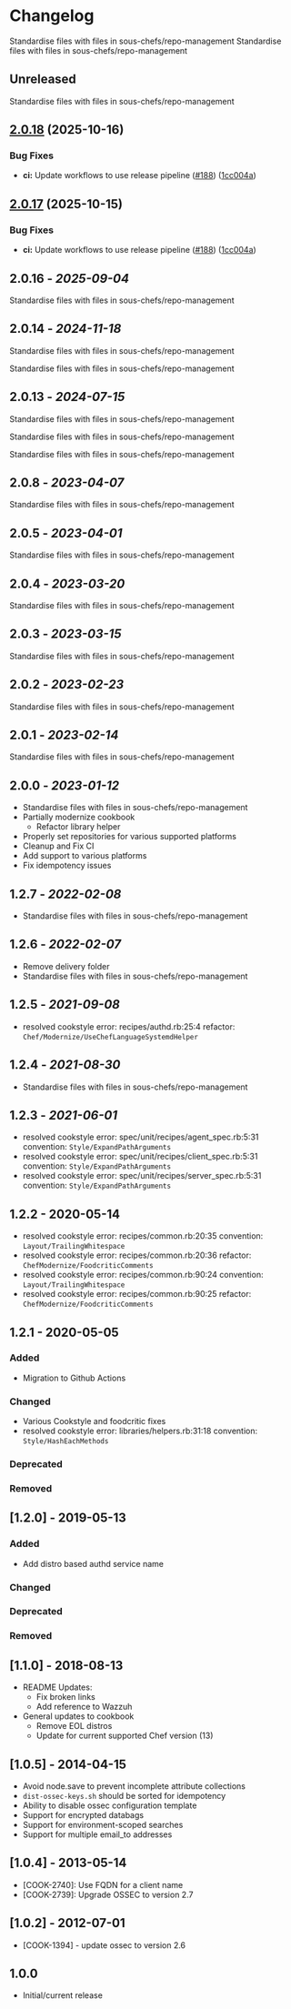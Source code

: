 # Changelog

Standardise files with files in sous-chefs/repo-management
Standardise files with files in sous-chefs/repo-management

## Unreleased

Standardise files with files in sous-chefs/repo-management


## [2.0.18](https://github.com/sous-chefs/ossec/compare/v2.0.17...v2.0.18) (2025-10-16)


### Bug Fixes

* **ci:** Update workflows to use release pipeline ([#188](https://github.com/sous-chefs/ossec/issues/188)) ([1cc004a](https://github.com/sous-chefs/ossec/commit/1cc004ad272354130c96be8018ccd3d17c35ee06))

## [2.0.17](https://github.com/sous-chefs/ossec/compare/2.0.16...v2.0.17) (2025-10-15)


### Bug Fixes

* **ci:** Update workflows to use release pipeline ([#188](https://github.com/sous-chefs/ossec/issues/188)) ([1cc004a](https://github.com/sous-chefs/ossec/commit/1cc004ad272354130c96be8018ccd3d17c35ee06))

## 2.0.16 - *2025-09-04*

Standardise files with files in sous-chefs/repo-management

## 2.0.14 - *2024-11-18*

Standardise files with files in sous-chefs/repo-management

Standardise files with files in sous-chefs/repo-management

## 2.0.13 - *2024-07-15*

Standardise files with files in sous-chefs/repo-management

Standardise files with files in sous-chefs/repo-management

Standardise files with files in sous-chefs/repo-management

## 2.0.8 - *2023-04-07*

Standardise files with files in sous-chefs/repo-management

## 2.0.5 - *2023-04-01*

Standardise files with files in sous-chefs/repo-management

## 2.0.4 - *2023-03-20*

Standardise files with files in sous-chefs/repo-management

## 2.0.3 - *2023-03-15*

Standardise files with files in sous-chefs/repo-management

## 2.0.2 - *2023-02-23*

Standardise files with files in sous-chefs/repo-management

## 2.0.1 - *2023-02-14*

Standardise files with files in sous-chefs/repo-management

## 2.0.0 - *2023-01-12*

* Standardise files with files in sous-chefs/repo-management
* Partially modernize cookbook
   * Refactor library helper
* Properly set repositories for various supported platforms
* Cleanup and Fix CI
* Add support to various platforms
* Fix idempotency issues

## 1.2.7 - *2022-02-08*

* Standardise files with files in sous-chefs/repo-management

## 1.2.6 - *2022-02-07*

* Remove delivery folder
* Standardise files with files in sous-chefs/repo-management

## 1.2.5 - *2021-09-08*

* resolved cookstyle error: recipes/authd.rb:25:4 refactor: `Chef/Modernize/UseChefLanguageSystemdHelper`

## 1.2.4 - *2021-08-30*

* Standardise files with files in sous-chefs/repo-management

## 1.2.3 - *2021-06-01*

* resolved cookstyle error: spec/unit/recipes/agent_spec.rb:5:31 convention: `Style/ExpandPathArguments`
* resolved cookstyle error: spec/unit/recipes/client_spec.rb:5:31 convention: `Style/ExpandPathArguments`
* resolved cookstyle error: spec/unit/recipes/server_spec.rb:5:31 convention: `Style/ExpandPathArguments`

## 1.2.2 - 2020-05-14

* resolved cookstyle error: recipes/common.rb:20:35 convention: `Layout/TrailingWhitespace`
* resolved cookstyle error: recipes/common.rb:20:36 refactor: `ChefModernize/FoodcriticComments`
* resolved cookstyle error: recipes/common.rb:90:24 convention: `Layout/TrailingWhitespace`
* resolved cookstyle error: recipes/common.rb:90:25 refactor: `ChefModernize/FoodcriticComments`

## 1.2.1 - 2020-05-05

### Added

* Migration to Github Actions

### Changed

* Various Cookstyle and foodcritic fixes
* resolved cookstyle error: libraries/helpers.rb:31:18 convention: `Style/HashEachMethods`

### Deprecated

### Removed

## [1.2.0] - 2019-05-13

### Added

* Add distro based authd service name

### Changed

### Deprecated

### Removed

## [1.1.0] - 2018-08-13

* README Updates:
   * Fix broken links
   * Add reference to Wazzuh
* General updates to cookbook
   * Remove EOL distros
   * Update for current supported Chef version (13)

## [1.0.5] - 2014-04-15

* Avoid node.save to prevent incomplete attribute collections
* `dist-ossec-keys.sh` should be sorted for idempotency
* Ability to disable ossec configuration template
* Support for encrypted databags
* Support for environment-scoped searches
* Support for multiple email_to addresses

## [1.0.4] - 2013-05-14

* [COOK-2740]: Use FQDN for a client name
* [COOK-2739]: Upgrade OSSEC to version 2.7

## [1.0.2] - 2012-07-01

* [COOK-1394] - update ossec to version 2.6

## 1.0.0

* Initial/current release
